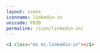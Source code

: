 ```yaml
---
layout: icons
iconname: linkedin-in
unicode: F03D
permalink: /icon/linkedin-in/
---
```


``` html
<i class="mi mi-linkedin-in"></i>
```
